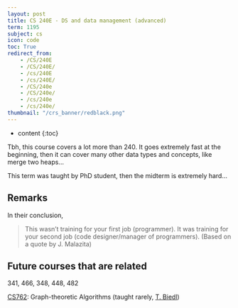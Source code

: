 ```yaml
---
layout: post
title: CS 240E - DS and data management (advanced)
term: 1195
subject: cs
icon: code
toc: True
redirect_from:
    - /CS/240E
    - /CS/240E/
    - /cs/240E
    - /cs/240E/
    - /CS/240e
    - /CS/240e/
    - /cs/240e
    - /cs/240e/
thumbnail: "/crs_banner/redblack.png"
---
```

* content
{:toc}

Tbh, this course covers a lot more than 240. It goes extremely fast at the beginning, then it can cover many other data types and concepts, like merge two heaps...

This term was taught by PhD student, then the midterm is extremely hard...

## Remarks
In their conclusion,

> This wasn’t training for your first job (programmer). It was training for your second job (code designer/manager of programmers).
(Based on a quote by J. Malazita)

## Future courses that are related

341, 466, 348, 448, 482

[CS762](https://cs.uwaterloo.ca/~biedl/cs762/): Graph-theoretic Algorithms (taught rarely, [T. Biedl](https://cs.uwaterloo.ca/~biedl/))
